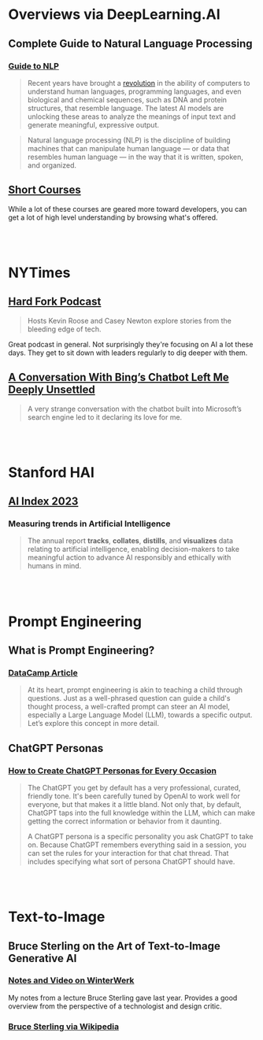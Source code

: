 # Overviews via DeepLearning.AI

## Complete Guide to Natural Language Processing

### [Guide to NLP](https://www.deeplearning.ai/resources/natural-language-processing/)

>Recent years have brought a [revolution](https://www.deeplearning.ai/the-batch/nlp-models-get-literate/) in the ability of computers to understand human languages, programming languages, and even biological and chemical sequences, such as DNA and protein structures, that resemble language. The latest AI models are unlocking these areas to analyze the meanings of input text and generate meaningful, expressive output.

>Natural language processing (NLP) is the discipline of building machines that can manipulate human language — or data that resembles human language — in the way that it is written, spoken, and organized.


## [Short Courses](https://www.deeplearning.ai/short-courses/)

While a lot of these courses are geared more toward developers, you can get a lot of high level understanding by browsing what's offered.

<br><br>

# NYTimes

## [Hard Fork Podcast](https://www.nytimes.com/column/hard-fork)

>Hosts Kevin Roose and Casey Newton explore stories from the bleeding edge of tech.

Great podcast in general. Not surprisingly they're focusing on AI a lot these days. They get to sit down with leaders regularly to dig deeper with them.

## [A Conversation With Bing’s Chatbot Left Me Deeply Unsettled](https://www.nytimes.com/2023/02/16/technology/bing-chatbot-microsoft-chatgpt.html)

>A very strange conversation with the chatbot built into Microsoft’s search engine led to it declaring its love for me.

<br><br>

# Stanford HAI

## [AI Index 2023](https://hai.stanford.edu/research/ai-index-2023)

### Measuring trends in Artificial Intelligence

>The annual report **tracks**, **collates**, **distills**, and **visualizes** data relating to artificial intelligence, enabling decision-makers to take meaningful action to advance AI responsibly and ethically with humans in mind.

<br><br>

# Prompt Engineering

## What is Prompt Engineering?

### [DataCamp Article](https://www.datacamp.com/blog/what-is-prompt-engineering-the-future-of-ai-communication)

>At its heart, prompt engineering is akin to teaching a child through questions. Just as a well-phrased question can guide a child's thought process, a well-crafted prompt can steer an AI model, especially a Large Language Model (LLM), towards a specific output. Let’s explore this concept in more detail.


## ChatGPT Personas

### [How to Create ChatGPT Personas for Every Occasion](https://www.howtogeek.com/881659/how-to-create-chatgpt-personas-for-every-occasion/)

>The ChatGPT you get by default has a very professional, curated, friendly tone. It's been carefully tuned by OpenAI to work well for everyone, but that makes it a little bland. Not only that, by default, ChatGPT taps into the full knowledge within the LLM, which can make getting the correct information or behavior from it daunting.
>
>A ChatGPT persona is a specific personality you ask ChatGPT to take on. Because ChatGPT remembers everything said in a session, you can set the rules for your interaction for that chat thread. That includes specifying what sort of persona ChatGPT should have.

<br><br>

# Text-to-Image

## Bruce Sterling on the Art of Text-to-Image Generative AI

### [Notes and Video on WinterWerk](https://winterwerk.one/posts/bruce-sterling-on-the-art-of-text-to-image-generative-ai)

My notes from a lecture Bruce Sterling gave last year. Provides a good overview from the perspective of a technologist and design critic.

### [Bruce Sterling via Wikipedia](https://en.wikipedia.org/wiki/Bruce_Sterling)


